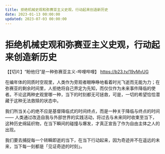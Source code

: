 ```yaml
---
title: 拒绝机械史观和弥赛亚主义史观，行动起来创造新历史
date: 2023-01-13 00:00:00
updated: 2023-07-03 00:00:00
---
```


# 拒绝机械史观和弥赛亚主义史观，行动起来创造新历史

【【切片】“盼他归”是一种弥赛亚主义-哔哩哔哩】 https://b23.tv/19vMvUG

在编年体的同质时空观里，人类作为旁观者眼睁睁地看着时光飞逝而无能为力；在弥赛亚的剩余时间里，人拒绝将自己界定为先知，而仅仅作为未来事件降临的使者。不论这两种史观里哪一种，当下的时刻都无可拯救，可是，一切的希望恰恰潜藏于这种无法救赎的状态中。

我们所当关心的绝不应是基督降临式的时间终点，而是一种关于降临与终点的时间 —— 人类通过改造自我与外部世界的实践活动，将过去与未来同时收束至当下，这种历史绵延织物，在当下瞬间的碰撞与爆发，才真正宣告了作为自由主体之人的出现。

我们要去捕捉每一个转瞬即逝的当下，在当下行动起来，因为奇迹并不在遥远的未来，当下每一刻都是「见证奇迹的时刻」。
